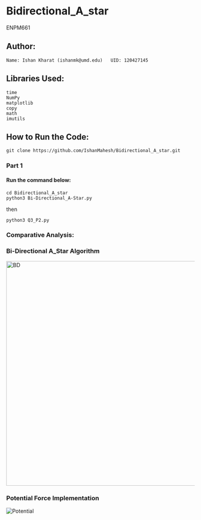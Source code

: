 # Bidirectional_A_star
ENPM661


## Author:

    Name: Ishan Kharat (ishanmk@umd.edu)   UID: 120427145




## Libraries Used:

    time
    NumPy
    matplotlib
    copy
    math
    imutils
    



## How to Run the Code:

    git clone https://github.com/IshanMahesh/Bidirectional_A_star.git

### Part 1

#### Run the command below:

    cd Bidirectional_A_star
    python3 Bi-Directional_A-Star.py

then

    python3 Q3_P2.py

### Comparative Analysis:

### Bi-Directional A_Star Algorithm
<img width="600" alt="BD" src="https://github.com/IshanMahesh/Bidirectional_A_star/assets/68223115/b30beccd-e842-42ee-94ef-fcf3b27fe4f2">

### Potential Force Implementation

![Potential](https://github.com/IshanMahesh/Bidirectional_A_star/assets/68223115/b51964b8-53bb-46ac-be42-09a00b3ed9f3)
